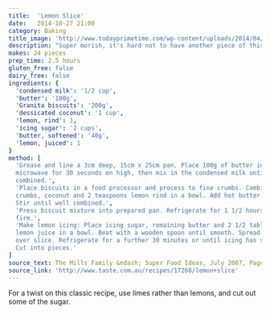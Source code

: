 ```yaml
---
title:  'Lemon Slice'
date:   2014-10-27 21:00
category: Baking
title_image: 'http://www.todayprimetime.com/wp-content/uploads/2014/04/Lemon-slice.jpg'
description: "Super morish, it's hard not to have another piece of this delectable slice"
makes: 24 pieces
prep_time: 2.5 hours
gluten_free: false
dairy_free: false
ingredients: {
  'condensed milk': '1/2 cup',
  'butter': '100g',
  'Granita biscuits': '200g',
  'dessicated coconut': '1 cup',
  'lemon, rind': 1,
  'icing sugar': '2 cups',
  'butter, softened': '40g',
  'lemon, juiced': 1
}
method: [
  'Grease and line a 3cm deep, 15cm x 25cm pan. Place 100g of butter in the
  microwave for 30 seconds on high, then mix in the condensed milk until
  combined.',
  'Place biscuits in a food processor and process to fine crumbs. Combine
  crumbs, coconut and 2 teaspoons lemon rind in a bowl. Add hot butter mixture.
  Stir until well combined.',
  'Press biscuit mixture into prepared pan. Refrigerate for 1 1/2 hours or until
  firm.',
  'Make lemon icing: Place icing sugar, remaining butter and 2 1/2 tablespoons
  lemon juice in a bowl. Beat with a wooden spoon until smooth. Spread icing
  over slice. Refrigerate for a further 30 minutes or until icing has set.
  Cut into pieces.'
]
source_text: The Mills Family &ndash; Super Food Ideas, July 2007, Page 18
source_link: 'http://www.taste.com.au/recipes/17268/lemon+slice'
---
```

For a twist on this classic recipe, use limes rather than lemons, and cut out
some of the sugar.

